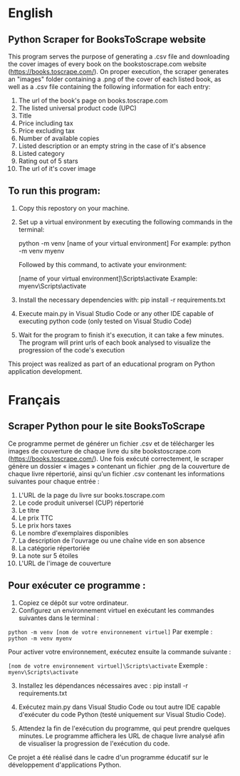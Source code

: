 # English

## Python Scraper for BooksToScrape website

This program serves the purpose of generating a .csv file and downloading the cover images of every book on the bookstoscrape.com website (https://books.toscrape.com/).
On proper execution, the scraper generates an "images" folder containing a .png of the cover of each listed book, as well as a .csv file containing the following information for each entry:

1. The url of the book's page on books.toscrape.com
2. The listed universal product code (UPC)
3. Title
4. Price including tax
5. Price excluding tax
6. Number of available copies
7. Listed description or an empty string in the case of it's absence
8. Listed category
9. Rating out of 5 stars
10. The url of it's cover image

## To run this program:

1. Copy this repostory on your machine.
2. Set up a virtual environment by executing the following commands in the terminal:

   python -m venv [name of your virtual environment]
   For example:
   python -m venv myenv

   Followed by this command, to activate your environment:

   [name of your virtual environment]\Scripts\activate
   Example:
   myenv\Scripts\activate

3. Install the necessary dependencies with: pip install -r requirements.txt

4. Execute main.py in Visual Studio Code or any other IDE capable of executing python code (only tested on Visual Studio Code)

5. Wait for the program to finish it's execution, it can take a few minutes. The program will print urls of each book analysed to visualize the progression of the code's execution

This project was realized as part of an educational program on Python application development.

# Français

## Scraper Python pour le site BooksToScrape

Ce programme permet de générer un fichier .csv et de télécharger les images de couverture de chaque livre du site bookstoscrape.com (https://books.toscrape.com/).
Une fois exécuté correctement, le scraper génère un dossier « images » contenant un fichier .png de la couverture de chaque livre répertorié, ainsi qu'un fichier .csv contenant les informations suivantes pour chaque entrée :

1. L'URL de la page du livre sur books.toscrape.com
2. Le code produit universel (CUP) répertorié
3. Le titre
4. Le prix TTC
5. Le prix hors taxes
6. Le nombre d'exemplaires disponibles
7. La description de l'ouvrage ou une chaîne vide en son absence
8. La catégorie répertoriée
9. La note sur 5 étoiles
10. L'URL de l'image de couverture

## Pour exécuter ce programme :

1. Copiez ce dépôt sur votre ordinateur.
2. Configurez un environnement virtuel en exécutant les commandes suivantes dans le terminal :

`python -m venv [nom de votre environnement virtuel]`
Par exemple :
`python -m venv myenv`

Pour activer votre environnement, exécutez ensuite la commande suivante :

`[nom de votre environnement virtuel]\Scripts\activate`
Exemple :
`myenv\Scripts\activate`

3. Installez les dépendances nécessaires avec : pip install -r requirements.txt

4. Exécutez main.py dans Visual Studio Code ou tout autre IDE capable d'exécuter du code Python (testé uniquement sur Visual Studio Code).

5. Attendez la fin de l'exécution du programme, qui peut prendre quelques minutes. Le programme affichera les URL de chaque livre analysé afin de visualiser la progression de l'exécution du code.

Ce projet a été réalisé dans le cadre d'un programme éducatif sur le développement d'applications Python.
